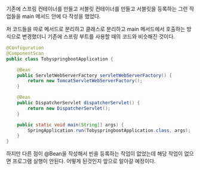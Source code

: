 기존에 스프링 컨테이너를 만들고 서블릿 컨테이너를 만들고 서블릿을 등록하는 그런 작업들을 main 메서드 안에 다 작성을 했었다.

저 코드들을 따로 메서드로 분리하고 클래스로 분리하고 main 메서드에서 호출하는 방식으로 변경했더니 기존에 스프링 부트를 사용할 때의 코드와 비슷해진 것이다.

```java
@Configuration
@ComponentScan
public class TobyspringbootApplication {

	@Bean
	public ServletWebServerFactory servletWebServerFactory() {
		return new TomcatServletWebServerFactory();
	}

	@Bean
	public DispatcherServlet dispatcherServlet() {
		return new DispatcherServlet();
	}

	public static void main(String[] args) {
		SpringApplication.run(TobyspringbootApplication.class, args);
	}
}

```

하지만 다른 점이 @Bean을 작성해서 빈을 등록하는 작업이 없었는데 해당 작업이 없으면 프로그램 실행이 안된다. 어떻게 된것인지 앞으로 알아갈 예정이다.
